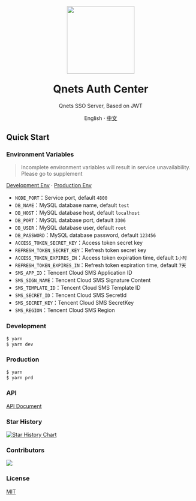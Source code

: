 <div align="center"><a name="readme-top"></a>
<img height="180" src="https://cdn.qnets.cn/logo.svg" />
<h1 style="margin-top: 1.5rem">Qnets Auth Center</h1>

Qnets SSO Server, Based on JWT

English · [中文](./README-zh_CN.md)

</div>

## Quick Start

### Environment Variables

> Incomplete environment variables will result in service unavailability. Please go to supplement

[Development Env](https://github.com/hzh11012/qnets-sso-koa2/tree/master/.env.development) ·
[Production Env](https://github.com/hzh11012/qnets-sso-koa2/tree/master/.env.production)

-   <code>NODE_PORT</code>：Service port, default <code>4800</code>
-   <code>DB_NAME</code>：MySQL database name, default <code>test</code>
-   <code>DB_HOST</code>：MySQL database host, default <code>localhost</code>
-   <code>DB_PORT</code>：MySQL database port, default <code>3306</code>
-   <code>DB_USER</code>：MySQL database user, default <code>root</code>
-   <code>DB_PASSWORD</code>：MySQL database password, default <code>123456</code>
-   <code>ACCESS_TOKEN_SECRET_KEY</code>：Access token secret key
-   <code>REFRESH_TOKEN_SECRET_KEY</code>：Refresh token secret key
-   <code>ACCESS_TOKEN_EXPIRES_IN</code>：Access token expiration time, default <code>1小时</code>
-   <code>REFRESH_TOKEN_EXPIRES_IN</code>：Refresh token expiration time, default <code>7天</code>
-   <code>SMS_APP_ID</code>：Tencent Cloud SMS Application ID
-   <code>SMS_SIGN_NAME</code>：Tencent Cloud SMS Signature Content
-   <code>SMS_TEMPLATE_ID</code>：Tencent Cloud SMS Template ID
-   <code>SMS_SECRET_ID</code>：Tencent Cloud SMS SecretId
-   <code>SMS_SECRET_KEY</code>：Tencent Cloud SMS SecretKey
-   <code>SMS_REGION</code>：Tencent Cloud SMS Region

### Development

```bash
$ yarn
$ yarn dev
```

### Production

```bash
$ yarn
$ yarn prd
```

### API

[API Document](https://github.com/hzh11012/qnets-sso-koa2/tree/master/doc)

### Star History

[![Star History Chart](https://api.star-history.com/svg?repos=hzh11012/qnets-sso-koa2&type=Date)](https://star-history.com/#hzh11012/qnets-sso-koa2)

### Contributors

<a href="https://github.com/EstrellaXD/Auto_Bangumi/graphs/contributors"><img src="https://contrib.rocks/image?repo=hzh11012/qnets-sso-koa2"></a>

### License

[MIT](https://github.com/hzh11012/qnets-sso-koa2/blob/master/LICENSE)
